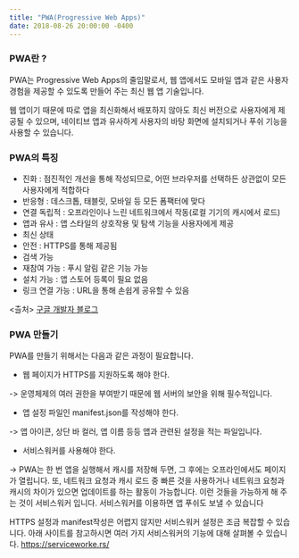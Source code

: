 ```yaml
---
title: "PWA(Progressive Web Apps)"
date: 2018-08-26 20:00:00 -0400
---
```


<h3>PWA란 ?</h3>

PWA는 Progressive Web Apps의 줄임말로서, 웹 앱에서도 모바일 앱과 같은 사용자 경험을 제공할 수 있도록 만들어 주는 최신 웹 앱 기술입니다.

웹 앱이기 때문에 따로 앱을 최신화해서 배포하지 않아도 최신 버전으로 사용자에게 제공될 수 있으며, 네이티브 앱과 유사하게
사용자의 바탕 화면에 설치되거나 푸쉬 기능을 사용할 수 있습니다.

<h3>PWA의 특징</h3>

- 진화 : 점진적인 개선을 통해 작성되므로, 어떤 브라우저를 선택하든 상관없이 모든 사용자에게 적합하다
- 반응형 : 데스크톱, 태블릿, 모바일 등 모든 폼팩터에 맞다
- 연결 독립적 : 오프라인이나 느린 네트워크에서 작동(로컬 기기의 캐시에서 로드)
- 앱과 유사 : 앱 스타일의 상호작용 및 탐색 기능을 사용자에게 제공
- 최신 상태
- 안전 : HTTPS를 통해 제공됨
- 검색 가능
- 재참여 가능 : 푸시 알림 같은 기능 가능
- 설치 가능 : 앱 스토어 등록이 필요 없음
- 링크 연결 가능 : URL을 통해 손쉽게 공유할 수 있음

<츨처> <a href="https://developers.google.com/web/progressive-web-apps/">구글 개발자 블로그</a>

<h3>PWA 만들기</h3>

PWA를 만들기 위해서는 다음과 같은 과정이 필요합니다. <br/>

- 웹 페이지가 HTTPS를 지원하도록 해야 한다.<br/>

 -> 운영체제의 여러 권한을 부여받기 때문에 웹 서버의 보안을 위해 필수적입니다.<br/>
 
- 앱 설정 파일인 manifest.json를 작성해야 한다.<br/>

 -> 앱 아이콘, 상단 바 컬러, 앱 이름 등등 앱과 관련된 설정을 적는 파일입니다.<br/>
 
- 서비스워커를 사용해야 한다.<br/>

 -> PWA는 한 번 앱을 실행해서 캐시를 저장해 두면, 그 후에는 오프라인에서도 페이지가 열립니다. 
    또, 네트워크 요청과 캐시 로드 중 빠른 것을 사용하거나 네트워크 요청과 캐시의 차이가 있으면 업데이트를 하는 활동이 가능합니다.
    이런 것들을 가능하게 해 주는 것이 서비스워커 입니다. 서비스워커를 이용하면 앱 푸쉬도 보낼 수 있습니다<br/>

 
HTTPS 설정과 manifest작성은 어렵지 않지만 서비스워커 설정은 조금 복잡할 수 있습니다.
아래 사이트를 참고하시면 여러 가지 서비스워커의 기능에 대해 살펴볼 수 있습니다.
<a href="https://serviceworke.rs/">https://serviceworke.rs/</a>

